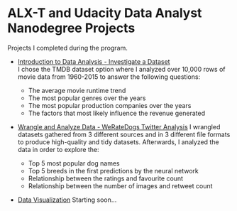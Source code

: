 # ALX-T and Udacity Data Analyst Nanodegree Projects
Projects I completed during the program.

- [Introduction to Data Analysis - Investigate a Dataset](https://github.com/ssarrayya/alx-udacity_projects/tree/main/TMDB_analysis)  
I chose the TMDB dataset option where I analyzed over 10,000 rows of movie data from 1960-2015 to answer the following questions:
    - The average movie runtime trend 
    - The most popular genres over the years 
    - The most popular production companies over the years 
    - The factors that most likely influence the revenue generated 


- [Wrangle and Analyze Data - WeRateDogs Twitter Analysis](https://github.com/ssarrayya/alx-udacity_projects/tree/main/WeRateDogs_analysis)
I wrangled datasets gathered from 3 different sources and in 3 different file formats to produce high-quality and tidy datasets. Afterwards, I analyzed the data in order to explore the:
    - Top 5 most popular dog names
    - Top 5 breeds in the first predictions by the neural network
    - Relationship between the ratings and favourite count
    - Relationship between the number of images and retweet count

- [Data Visualization](https://github.com/ssarrayya/alx-udacity_projects/tree/main/Communicate_Data_Findings/dataset)
Starting soon...

